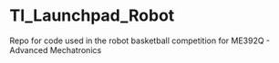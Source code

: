 # TI_Launchpad_Robot
Repo for code used in the robot basketball competition for ME392Q - Advanced Mechatronics
